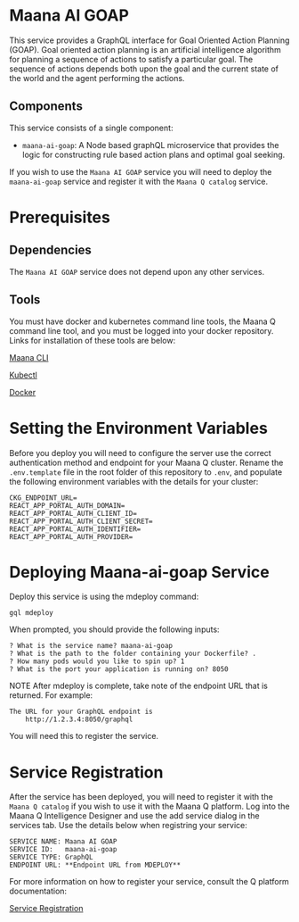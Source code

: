 # Maana AI GOAP 
This service provides a GraphQL interface for Goal Oriented Action Planning
(GOAP).   Goal oriented action planning is an artificial intelligence algorithm for 
planning a sequence of actions to satisfy a particular goal. The sequence of actions 
depends both upon the goal and the current state of the world and the agent
performing the actions.

## Components
This service consists of a single component:

* `maana-ai-goap`: A Node based graphQL microservice that provides the logic for constructing rule based action plans and optimal goal 
  seeking.

If you wish to use the `Maana AI GOAP` service you will need to deploy the `maana-ai-goap` service and register it with the `Maana Q catalog` service.   

# Prerequisites
## Dependencies
The `Maana AI GOAP` service does not depend upon any other services.

## Tools
You must have docker and kubernetes command line tools,
the Maana Q command line tool, and you must be logged 
into your docker repository.   Links for installation of these tools are below:

[Maana CLI](https://www.npmjs.com/package/graphql-cli-maana)

[Kubectl](https://kubernetes.io/docs/tasks/tools/install-kubectl/)

[Docker](https://docs.docker.com/get-docker/) 


# Setting the Environment Variables
Before you deploy you will need to configure the server use the correct
authentication method and endpoint for your Maana Q cluster. 
Rename the `.env.template` file in the root folder of this repository to `.env`, and populate the 
following environment variables with the details for your cluster:

```
CKG_ENDPOINT_URL=
REACT_APP_PORTAL_AUTH_DOMAIN=
REACT_APP_PORTAL_AUTH_CLIENT_ID=
REACT_APP_PORTAL_AUTH_CLIENT_SECRET=
REACT_APP_PORTAL_AUTH_IDENTIFIER=
REACT_APP_PORTAL_AUTH_PROVIDER=
```

# Deploying Maana-ai-goap Service
Deploy this service is using the mdeploy command:
```
gql mdeploy
```

When prompted, you should provide the following inputs:

```
? What is the service name? maana-ai-goap
? What is the path to the folder containing your Dockerfile? .
? How many pods would you like to spin up? 1
? What is the port your application is running on? 8050
```

NOTE After mdeploy is complete, take note of the endpoint URL that is returned. For example:
```
The URL for your GraphQL endpoint is
    http://1.2.3.4:8050/graphql
```

You will need this to register the service.

# Service Registration

After the service has been deployed, you will need to register it 
with the `Maana Q catalog` if you wish to use it with the Maana Q 
platform.   Log into the Maana Q Intelligence Designer and use the add service dialog in the 
services tab.  Use the details below when registring your service:

```
SERVICE NAME: Maana AI GOAP
SERVICE ID:   maana-ai-goap
SERVICE TYPE: GraphQL
ENDPOINT URL: **Endpoint URL from MDEPLOY**
```

For more information on how to register your service, consult 
the Q platform documentation:

[Service Registration](https://app.gitbook.com/@maana/s/q/training/developer/developer-steel-thread/deploy-and-use-your-service)
